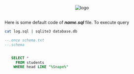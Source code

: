 <div align="center">
<img src="https://github-production-user-asset-6210df.s3.amazonaws.com/79293287/287023363-0c72c852-3d13-4af6-b543-aa7dfe8bcf27.png" alt="logo">
<br/> <br/>

</div>

Here is some default code of _**name.sql**_ file. To execute query

```sh
cat log.sql | sqlite3 database.db
```

```sql
--.once schema.txt
--.schema


   SELECT *
     FROM students
    WHERE head LIKE "%Snape%"
```

